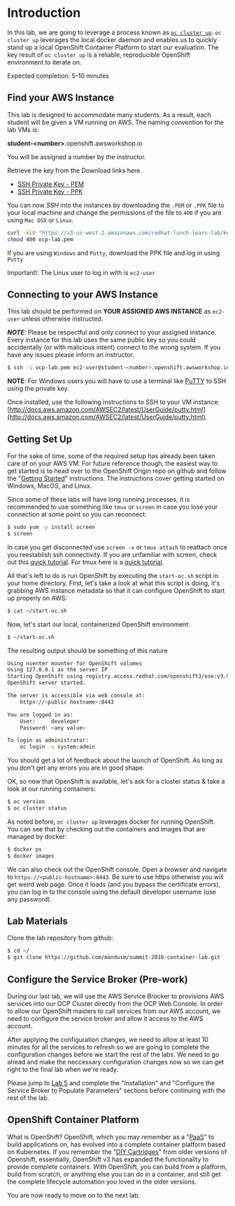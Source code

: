 # Introduction

In this lab, we are going to leverage a process known as [`oc cluster up`](https://github.com/openshift/origin/blob/master/docs/cluster_up_down.md). `oc cluster up` leverages the local docker daemon and enables us to quickly stand up a local OpenShift Container Platform to start our evaluation. The key result of `oc cluster up` is a reliable, reproducible OpenShift environment to iterate on.

Expected completion: 5-10 minutes

## Find your AWS Instance
This lab is designed to accommodate many students. As a result, each student will be given a VM running on AWS. The naming convention for the lab VMs is:

**student-\<number\>**.openshift.awsworkshop.io

You will be assigned a number by the instructor.

Retrieve the key from the Download links here
- [SSH Private Key - PEM ](https://s3-us-west-2.amazonaws.com/redhat-lunch-learn-lab/keys/ocp-lab.pem)
- [SSH Private Key - PPK ](https://s3-us-west-2.amazonaws.com/redhat-lunch-learn-lab/keys/ocp-lab.ppk)

You can now _SSH_ into the instances by downloading the `.PEM` or `.PPK` file to your local machine and change the permissions of the file to `400` if you are using `Mac OSX` or `Linux`.

```bash
curl -kLO "https://s3-us-west-2.amazonaws.com/redhat-lunch-learn-lab/keys/ocp-lab.pem"
chmod 400 ocp-lab.pem
```

If you are using `Windows` and `Putty`, download the PPK file and log in using `Putty`

Important!: The Linux user to log in with is `ec2-user`

## Connecting to your AWS Instance
This lab should be performed on **YOUR ASSIGNED AWS INSTANCE** as `ec2-user` unless otherwise instructed.

**_NOTE_**: Please be respectful and only connect to your assigned instance. Every instance for this lab uses the same public key so you could accidentally (or with malicious intent) connect to the wrong system. If you have any issues please inform an instructor.
```bash
$ ssh -i ocp-lab.pem ec2-user@student-<number>.openshift.awsworkshop.io
```

**NOTE**: For Windows users you will have to use a terminal like [PuTTY](https://www.chiark.greenend.org.uk/~sgtatham/putty/latest.html) to SSH using the private key.

Once installed, use the following instructions to SSH to your VM instance: [http://docs.aws.amazon.com/AWSEC2/latest/UserGuide/putty.html](http://docs.aws.amazon.com/AWSEC2/latest/UserGuide/putty.html).


## Getting Set Up
For the sake of time, some of the required setup has already been taken care of on your AWS VM. For future reference though, the easiest way to get started is to head over to the OpenShift Origin repo on github and follow the "[Getting Started](https://github.com/openshift/origin/blob/master/docs/cluster_up_down.md)" instructions. The instructions cover getting started on Windows, MacOS, and Linux.

Since some of these labs will have long running processes, it is recommended to use something like `tmux` or `screen` in case you lose your connection at some point so you can reconnect:
```bash
$ sudo yum -y install screen
$ screen
```

In case you get disconnected use `screen -x` or `tmux attach` to reattach once you reestablish ssh connectivity. If you are unfamiliar with screen, check out this [quick tutorial](https://www.mattcutts.com/blog/a-quick-tutorial-on-screen/). For tmux here is a [quick tutorial](https://fedoramagazine.org/use-tmux-more-powerful-terminal/).

All that's left to do is run OpenShift by executing the `start-oc.sh` script in your home directory. First, let's take a look at what this script is doing, it's grabbing AWS instance metadata so that it can configure OpenShift to start up properly on AWS:
```bash
$ cat ~/start-oc.sh
```
Now, let's start our local, containerized OpenShift environment:
```bash
$ ~/start-oc.sh
```

The resulting output should be something of this nature
```bash
Using nsenter mounter for OpenShift volumes
Using 127.0.0.1 as the server IP
Starting OpenShift using registry.access.redhat.com/openshift3/ose:v3.9.14 ...
OpenShift server started.

The server is accessible via web console at:
    https://<public hostname>:8443

You are logged in as:
    User:     developer
    Password: <any value>

To login as administrator:
    oc login -u system:admin
```
You should get a lot of feedback about the launch of OpenShift. As long as you don't get any errors you are in good shape.

OK, so now that OpenShift is available, let's ask for a cluster status & take a look at our running containers:
```bash
$ oc version
$ oc cluster status
```

As noted before, `oc cluster up` leverages docker for running
OpenShift. You can see that by checking out the containers and
images that are managed by docker:

```bash
$ docker ps
$ docker images
```
We can also check out the OpenShift console. Open a browser and navigate to `https://<public-hostname>:8443`. Be sure to use http*s* otherwise you will get weird web page. Once it loads (and you bypass the certificate errors), you can log in to the console using the default developer username (use any password).

## Lab Materials

Clone the lab repository from github:

```bash
$ cd ~/
$ git clone https://github.com/mandusm/summit-2018-container-lab.git
```

## Configure the Service Broker (Pre-work)

During our last lab, we will use the AWS Service Brocker to provisions AWS services into our OCP Cluster directly from the OCP Web Console. In order to allow our OpenShift masters to call services from our AWS account, we need to configure the service broker and allow it access to the AWS account.

After applying the configuration changes, we need to allow at least 10 minutes for all the services to refresh so we are going to complete the configuration changes before we start the rest of the labs. We need to go ahead and make the neccessary configuration changes now so we can get right to the final lab when we're ready.

Please jump to [Lab 5](http://openshift.awsworkshop.io/index.html#/workshop/openshift_rh_summit_2018/module/labs_awssb_awssb) and complete the "Installation" and "Configure the Service Broker to Populate Parameters" sections before continuing with the rest of the lab.

## OpenShift Container Platform

What is OpenShift? OpenShift, which you may remember as a "[PaaS](https://en.wikipedia.org/wiki/Platform_as_a_service)" to build applications on, has evolved into a complete container platform based on Kubernetes. If you remember the "[DIY Cartridges](https://github.com/openshift/origin-server/blob/master/documentation/oo_cartridge_guide.adoc#diy)" from older versions of Openshift, essentially, OpenShift v3 has expanded the functionality to provide complete containers. With OpenShift, you can build from a platform, build from scratch, or anything else you can do in a container, and still get the complete lifecycle automation you loved in the older versions.

You are now ready to move on to the next lab.
